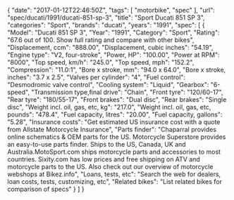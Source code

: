 {
    "date": "2017-01-12T22:46:50Z",
    "tags": [
        "motorbike",
        "spec"
    ],
    "url": "spec\/ducati\/1991\/ducati-851-sp-3",
    "title": "Sport Ducati 851 SP 3",
    "categories": "Sport",
    "brands": "ducati",
    "years": "1991",
    "spec": [
        {
            "Model": "Ducati 851 SP 3",
            "Year": "1991",
            "Category": "Sport",
            "Rating": "67.6 out of 100. Show full rating and compare with other bikes",
            "Displacement, ccm": "888.00",
            "Displacement, cubic inches": "54.19",
            "Engine type": "V2, four-stroke",
            "Power, HP": "100.00",
            "Power at RPM": "8000",
            "Top speed, km\/h": "245.0",
            "Top speed, mph": "152.2",
            "Compression": "11.0:1",
            "Bore x stroke, mm": "94.0 x 64.0",
            "Bore x stroke, inches": "3.7 x 2.5",
            "Valves per cylinder": "4",
            "Fuel control": "Desmodromic valve control",
            "Cooling system": "Liquid",
            "Gearbox": "6-speed",
            "Transmission type,final drive": "Chain",
            "Front tyre": "120\/60-17",
            "Rear tyre": "180\/55-17",
            "Front brakes": "Dual disc",
            "Rear brakes": "Single disc",
            "Weight incl. oil, gas, etc, kg": "217.0",
            "Weight incl. oil, gas, etc, pounds": "478.4",
            "Fuel capacity, litres": "20.00",
            "Fuel capacity, gallons": "5.28",
            "Insurance costs": "Get estimated US insurance cost with a quote from Allstate Motorcycle Insurance",
            "Parts finder": "Chaparral provides online schematics & OEM parts for the US.   Motorcycle Superstore provides an easy-to-use parts finder. Ships to the US, Canada, UK and Australia.MotoSport.com ships motorcycle parts and accessories to most countries.    Sixity.com has low prices and free shipping on ATV and motorcycle parts to the US. Also check out our overview of motorcycle webshops at Bikez.info",
            "Loans, tests, etc": "Search the web for dealers, loan costs, tests, customizing, etc",
            "Related bikes": "List related bikes for comparison of specs"
        }
    ]
}